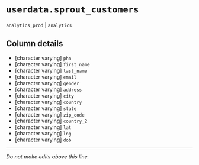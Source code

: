 # `userdata.sprout_customers`
`analytics_prod` | `analytics`

## Column details
* [character varying] `phn`
* [character varying] `first_name`
* [character varying] `last_name`
* [character varying] `email`
* [character varying] `gender`
* [character varying] `address`
* [character varying] `city`
* [character varying] `country`
* [character varying] `state`
* [character varying] `zip_code`
* [character varying] `country_2`
* [character varying] `lat`
* [character varying] `lng`
* [character varying] `dob`

-------------------------------------------------------------------------------
*Do not make edits above this line.*

